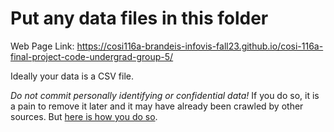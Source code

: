 # Put any data files in this folder

Web Page Link: https://cosi116a-brandeis-infovis-fall23.github.io/cosi-116a-final-project-code-undergrad-group-5/

Ideally your data is a CSV file.

*Do not commit personally identifying or confidential data!*
If you do so, it is a pain to remove it later and it may have already been crawled by other sources. But [here is how you do so](https://help.github.com/en/github/authenticating-to-github/removing-sensitive-data-from-a-repository).